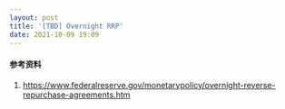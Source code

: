 ```yaml
---
layout: post
title: '[TBD] Overnight RRP'
date: 2021-10-09 19:09
---
```


#### **参考资料**

1. <https://www.federalreserve.gov/monetarypolicy/overnight-reverse-repurchase-agreements.htm>
